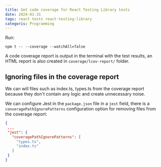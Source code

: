 ```yaml
---
title: Get code coverage for React Testing Library tests
date: 2024-01-31
tags: react tests react-testing-library
categoris: Programming
---
```


Run:

```
npm t -- --coverage --watchAll=false
```

A code coverage report is output in the terminal with the test results, an HTML report is also created in `coverage/lcov-report/` folder.

## Ignoring files in the coverage report

We can will files such as index.ts, types.ts from the coverage report because they don't contain any logic and create unnecessary noise.

We can configure Jest in the `package.json` file in a `jest` field, there is a `converagePathIgnorePatterns` configuration option for removing files from the coverage report:

```json
{
 ...
 "jest": {
   "coveragePathIgnorePatterns": [
     "types.ts",
     "index.ts"
   ]
 }
}
```